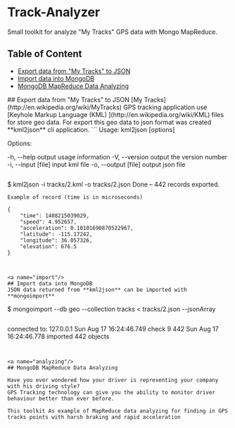 # Track-Analyzer
Small toolkit  for analyze "My Tracks" GPS data with Mongo MapReduce.


## Table of Content
* [Export data from "My Tracks" to JSON](#export)
* [Import data into MongoDB](#import)
* [MongoDB MapReduce Data Analyzing](#analyzing)


<a name="export"/>
## Export data from "My Tracks" to JSON
[My Tracks](http://en.wikipedia.org/wiki/MyTracks) GPS tracking application use [Keyhole Markup Language (KML) ](http://en.wikipedia.org/wiki/KML) files for store geo data. For export this geo data to json format was created **kml2json** cli application.
```
 Usage: kml2json [options]

 Options:

 -h, --help           output usage information
 -V, --version        output the version number
 -i, --input [file]   input kml file
 -o, --output [file]  output json file
```
```
$ kml2json -i tracks/2.kml -o tracks/2.json
Done – 442 records exported.
```
Example of record (time is in microseconds)
```
    {
        "time": 1408215039029,
        "speed": 4.952657,
        "acceleration": 0.10101690870522967,
        "latitude": -115.17242,
        "longitude": 36.057326,
        "elevation": 676.5
    }
```


<a name="import"/>
## Import data into MongoDB
JSON data returned from **kml2json** can be imported with **mongoimport**
```
$ mongoimport --db geo --collection tracks < tracks/2.json --jsonArray
```
```
connected to: 127.0.0.1
Sun Aug 17 16:24:46.749 check 9 442
Sun Aug 17 16:24:46.778 imported 442 objects
```


<a name="analyzing"/>
## MongoDB MapReduce Data Analyzing

Have you ever wondered how your driver is representing your company with his driving style?
GPS Tracking technology can give you the ability to monitor driver behaviour better than ever before.

This toolkit As example of MapReduce data analyzing for finding in GPS tracks points with harsh braking and rapid acceleration
